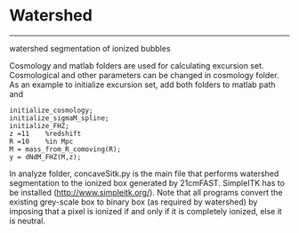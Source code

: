 # Watershed
---------------------------------------------
watershed segmentation of ionized bubbles

Cosmology and matlab folders are used for calculating excursion set. Cosmological and other parameters can be changed in cosmology folder. 
As an example to initialize excursion set, add both folders to matlab path and 

```
initialize_cosmology;
initialize_sigmaM_spline;
initialize_FHZ;
z =11    %redshift
R =10    %in Mpc
M = mass_from_R_comoving(R);
y = dNdM_FHZ(M,z);
```

In analyze folder, concaveSitk.py is the main file that performs watershed segmentation to the ionized box generated by 21cmFAST. SimpleITK
has to be installed (http://www.simpleitk.org/). Note that all programs convert the existing grey-scale box to binary box 
(as required by watershed) by imposing that a pixel is ionized if and only if it is completely ionized, else it is neutral.
